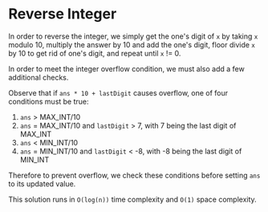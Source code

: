 # Reverse Integer

In order to reverse the integer, we simply get the one's digit of `x` by taking `x` modulo 10, multiply the answer by 10 and add the one's digit, floor divide `x` by 10 to get rid of one's digit, and repeat until `x` != 0.

In order to meet the integer overflow condition, we must also add a few additional checks.

Observe that if `ans * 10 + lastDigit` causes overflow, one of four conditions must be true:

1. `ans` > MAX_INT/10
2. `ans` = MAX_INT/10 and `lastDigit` > 7, with 7 being the last digit of MAX_INT
3. `ans` < MIN_INT/10
4. `ans` = MIN_INT/10 and `lastDigit` < -8, with -8 being the last digit of MIN_INT

Therefore to prevent overflow, we check these conditions before setting `ans` to its updated value.

This solution runs in `O(log(n))` time complexity and `O(1)` space complexity.
